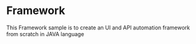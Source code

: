 # Framework
This Framework sample is to create an UI and API automation framework from scratch in JAVA language

